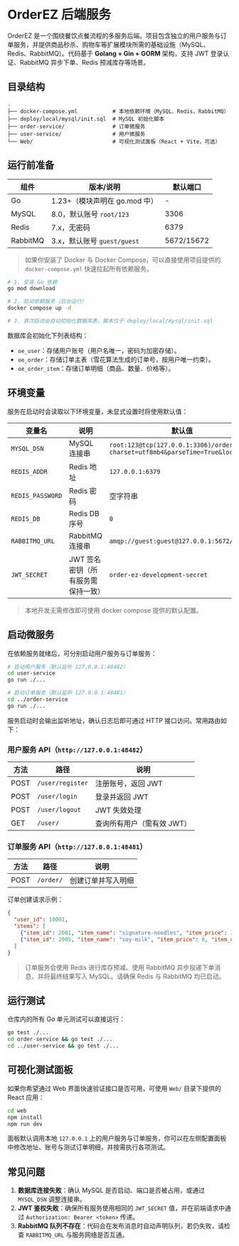 # OrderEZ 后端服务

OrderEZ 是一个围绕餐饮点餐流程的多服务后端。项目包含独立的用户服务与订单服务，并提供商品秒杀、购物车等扩展模块所需的基础设施（MySQL、Redis、RabbitMQ）。代码基于 **Golang + Gin + GORM** 架构，支持 JWT 登录认证、RabbitMQ 异步下单、Redis 预减库存等场景。

## 目录结构

```
.
├── docker-compose.yml           # 本地依赖环境（MySQL、Redis、RabbitMQ）
├── deploy/local/mysql/init.sql  # MySQL 初始化脚本
├── order-service/               # 订单微服务
├── user-service/                # 用户微服务
└── Web/                         # 可视化测试面板（React + Vite，可选）
```

## 运行前准备

| 组件      | 版本/说明                          | 默认端口 |
|-----------|------------------------------------|----------|
| Go        | 1.23+（模块声明在 go.mod 中）       | -        |
| MySQL     | 8.0，默认账号 `root/123`           | 3306     |
| Redis     | 7.x，无密码                         | 6379     |
| RabbitMQ  | 3.x，默认账号 `guest/guest`        | 5672/15672 |

> 如果你安装了 Docker 与 Docker Compose，可以直接使用项目提供的 `docker-compose.yml` 快速拉起所有依赖服务。

```bash
# 1. 安装 Go 依赖
go mod download

# 2. 启动依赖服务（后台运行）
docker compose up -d

# 3. 首次启动会自动初始化数据库表，脚本位于 deploy/local/mysql/init.sql
```

数据库会初始化下列表结构：

- `oe_user`：存储用户账号（用户名唯一，密码为加密存储）。
- `oe_order`：存储订单主表（雪花算法生成的订单号，按用户唯一约束）。
- `oe_order_item`：存储订单明细（商品、数量、价格等）。

## 环境变量

服务在启动时会读取以下环境变量，未显式设置时将使用默认值：

| 变量名         | 说明                                  | 默认值 |
|----------------|---------------------------------------|--------|
| `MYSQL_DSN`    | MySQL 连接串                          | `root:123@tcp(127.0.0.1:3306)/order_ez?charset=utf8mb4&parseTime=True&loc=Local` |
| `REDIS_ADDR`   | Redis 地址                            | `127.0.0.1:6379` |
| `REDIS_PASSWORD` | Redis 密码                          | 空字符串 |
| `REDIS_DB`     | Redis DB 序号                         | `0` |
| `RABBITMQ_URL` | RabbitMQ 连接串                       | `amqp://guest:guest@127.0.0.1:5672/` |
| `JWT_SECRET`   | JWT 签名密钥（所有服务需保持一致）     | `order-ez-development-secret` |

> 本地开发无需修改即可使用 docker compose 提供的默认配置。

## 启动微服务

在依赖服务就绪后，可分别启动用户服务与订单服务：

```bash
# 启动用户服务（默认监听 127.0.0.1:48482）
cd user-service
go run ./...

# 启动订单服务（默认监听 127.0.0.1:48481）
cd ../order-service
go run ./...
```

服务启动时会输出监听地址，确认日志后即可通过 HTTP 接口访问。常用路由如下：

### 用户服务 API（`http://127.0.0.1:48482`）

| 方法 | 路径          | 说明         |
|------|---------------|--------------|
| POST | `/user/register` | 注册账号，返回 JWT |
| POST | `/user/login`    | 登录并返回 JWT |
| POST | `/user/logout`   | JWT 失效处理 |
| GET  | `/user/`         | 查询所有用户（需有效 JWT） |

### 订单服务 API（`http://127.0.0.1:48481`）

| 方法 | 路径     | 说明                 |
|------|----------|----------------------|
| POST | `/order/` | 创建订单并写入明细 |

订单创建请求示例：

```json
{
  "user_id": 10001,
  "items": [
    {"item_id": 2001, "item_name": "signature-noodles", "item_price": 32, "item_count": 2},
    {"item_id": 2005, "item_name": "soy-milk", "item_price": 8, "item_count": 1}
  ]
}
```

> 订单服务会使用 Redis 进行库存预减、使用 RabbitMQ 异步投递下单消息，并将最终结果写入 MySQL。请确保 Redis 与 RabbitMQ 均已启动。

## 运行测试

仓库内的所有 Go 单元测试可以直接运行：

```bash
go test ./...
cd order-service && go test ./...
cd ../user-service && go test ./...
```

## 可视化测试面板

如果你希望通过 Web 界面快速验证接口是否可用，可使用 `Web/` 目录下提供的 React 应用：

```bash
cd web
npm install
npm run dev
```

面板默认调用本地 `127.0.0.1` 上的用户服务与订单服务，你可以在左侧配置面板中修改地址、账号与测试订单明细，并按需执行各项测试。

## 常见问题

1. **数据库连接失败**：确认 MySQL 是否启动、端口是否被占用，或通过 `MYSQL_DSN` 调整连接串。
2. **JWT 鉴权失败**：确保所有服务使用相同的 `JWT_SECRET` 值，并在前端请求中通过 `Authorization: Bearer <token>` 传递。
3. **RabbitMQ 队列不存在**：代码会在发布消息时自动声明队列，若仍失败，请检查 `RABBITMQ_URL` 与服务网络是否互通。

